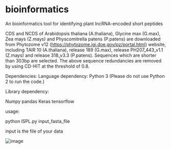 # bioinformatics

An bioinformatics tool for identifying plant lncRNA-encoded short peptides

CDS and NCDS of Arabidopsis thaliana (A.thaliana), Glycine max (G.max), Zea mays (Z.mays) and Physcomitrella patens (P.patens) are downloaded from Phytozome v12 
(https://phytozome.jgi.doe.gov/pz/portal.html) website, including TAIR 10 (A.thaliana), release 189 (G.max), release PH207_443_v1.1 (Z.mays) and release 318_v3.3 (P.patens).
Sequences which are shorter than 303bp are selected. The above sequence redundancies are removed by using CD-HIT at the threshold of 0.8.

Dependencies:
Language dependency: Python 3 (Please do not use Python 2 to run the code.)

Library dependency:

Numpy
pandas
Keras
tensorflow

usage:

python ISPL.py input_fasta_file

input is the file of your data

![image](https://github.com/zzssyy/bioinformatics/blob/master/Graphical-abstract.jpg)
